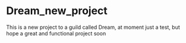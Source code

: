 # Dream_new_project
This is a new project to a guild called Dream, at moment just a test, but hope a great and functional project soon 
